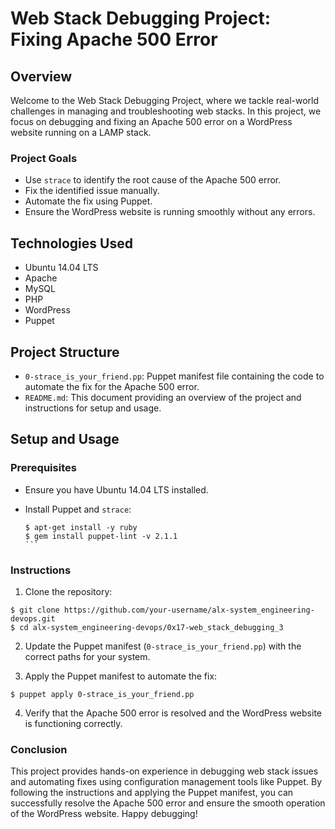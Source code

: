 # Web Stack Debugging Project: Fixing Apache 500 Error

## Overview

Welcome to the Web Stack Debugging Project, where we tackle real-world challenges in managing and troubleshooting web stacks. In this project, we focus on debugging and fixing an Apache 500 error on a WordPress website running on a LAMP stack.

### Project Goals

- Use `strace` to identify the root cause of the Apache 500 error.
- Fix the identified issue manually.
- Automate the fix using Puppet.
- Ensure the WordPress website is running smoothly without any errors.

## Technologies Used

- Ubuntu 14.04 LTS
- Apache
- MySQL
- PHP
- WordPress
- Puppet

## Project Structure

- `0-strace_is_your_friend.pp`: Puppet manifest file containing the code to automate the fix for the Apache 500 error.
- `README.md`: This document providing an overview of the project and instructions for setup and usage.

## Setup and Usage

### Prerequisites

- Ensure you have Ubuntu 14.04 LTS installed.
- Install Puppet and `strace`:

  ````
  $ apt-get install -y ruby
  $ gem install puppet-lint -v 2.1.1
  ```

### Instructions

1. Clone the repository:

```
$ git clone https://github.com/your-username/alx-system_engineering-devops.git
$ cd alx-system_engineering-devops/0x17-web_stack_debugging_3
```
2. Update the Puppet manifest (`0-strace_is_your_friend.pp`) with the correct paths for your system.

3. Apply the Puppet manifest to automate the fix:

```
$ puppet apply 0-strace_is_your_friend.pp
```
4. Verify that the Apache 500 error is resolved and the WordPress website is functioning correctly.

### Conclusion
This project provides hands-on experience in debugging web stack issues and automating fixes using configuration management tools like Puppet. By following the instructions and applying the Puppet manifest, you can successfully resolve the Apache 500 error and ensure the smooth operation of the WordPress website. Happy debugging!